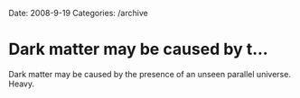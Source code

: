 Date: 2008-9-19
Categories: /archive

# Dark matter may be caused by t...

Dark matter may be caused by the presence of an unseen parallel universe. Heavy.

